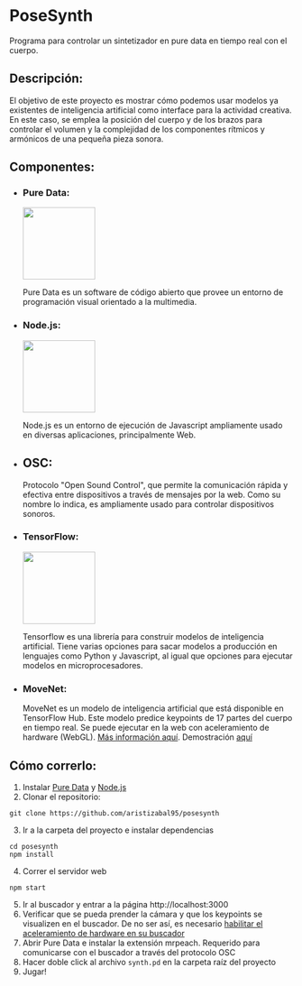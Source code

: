 # PoseSynth
Programa para controlar un sintetizador en pure data en tiempo real con el cuerpo.

## Descripción:
El objetivo de este proyecto es mostrar cómo podemos usar modelos ya existentes de inteligencia artificial como interface para la actividad creativa. En este caso, se emplea la posición del cuerpo y de los brazos para controlar el volumen y la complejidad de los componentes rítmicos y armónicos de una pequeña pieza sonora.

## Componentes:
- ### Pure Data:
  <img src="https://www.shedhalle.de/licht2014/wp-content/uploads/2014/10/pure-data.jpg" width="128px"></img>
  
  Pure Data es un software de código abierto que provee un entorno de programación visual orientado a la multimedia.
  
- ### Node.js:

  <img src="https://nitayneeman.com/images/thumbnails/node.js.png" width="128px"></img>
  
  Node.js es un entorno de ejecución de Javascript ampliamente usado en diversas aplicaciones, principalmente Web.
  
- ## OSC:
  Protocolo "Open Sound Control", que permite la comunicación rápida y efectiva entre dispositivos a través de mensajes por la web. Como su nombre lo indica, es ampliamente usado para controlar dispositivos sonoros.
  
- ### TensorFlow:

  <img src="https://www.nxp.com/assets/images/en/logos-external/TensorFlow-Logo-ML.png" width="128px"></img>
  
  Tensorflow es una librería para construir modelos de inteligencia artificial. Tiene varias opciones para sacar modelos a producción en lenguajes como Python y Javascript, al igual que opciones para ejecutar modelos en microprocesadores.
  
- ### MoveNet:
  
  MoveNet es un modelo de inteligencia artificial que está disponible en TensorFlow Hub. Este modelo predice keypoints de 17 partes del cuerpo en tiempo real. Se puede ejecutar en la web con aceleramiento de hardware (WebGL). [Más información aquí](https://blog.tensorflow.org/2021/05/next-generation-pose-detection-with-movenet-and-tensorflowjs.html). Demostración [aquí](https://colab.research.google.com/github/tensorflow/hub/blob/master/examples/colab/movenet.ipynb)
  

## Cómo correrlo:
1. Instalar [Pure Data](https://puredata.info/downloads/pure-data) y [Node.js](https://nodejs.org/en/download/)
2. Clonar el repositorio:

  ```shell
  git clone https://github.com/aristizabal95/posesynth
  ```
  
3. Ir a la carpeta del proyecto e instalar dependencias

  ```shell
  cd posesynth
  npm install
  ```
  
4. Correr el servidor web

  ```shell
  npm start
  ```

5. Ir al buscador y entrar a la página http://localhost:3000
6. Verificar que se pueda prender la cámara y que los keypoints se visualizen en el buscador. De no ser así, es necesario [habilitar el aceleramiento de hardware en su buscador](https://www.computerhope.com/issues/ch002154.htm)
7. Abrir Pure Data e instalar la extensión mrpeach. Requerido para comunicarse con el buscador a través del protocolo OSC
8. Hacer doble click al archivo `synth.pd` en la carpeta raíz del proyecto
9. Jugar!
